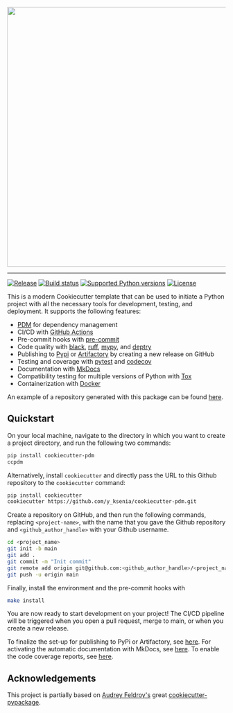 

<p align="center">
  <img width="600" src="static/cookiecutter.svg">
</p style = "margin-bottom: 2rem;">
<style>
  .md-typeset h1,
  .md-content__button {
    display: none;
  }
</style>

---

[![Release](https://img.shields.io/github/v/release/y_ksenia/cookiecutter-pdm)](https://pypi.org/project/cookiecutter-pdm/)
[![Build status](https://img.shields.io/github/actions/workflow/status/y_ksenia/cookiecutter-pdm/main.yml?branch=main)](https://github.com/y_ksenia/cookiecutter-pdm/actions/workflows/main.yml?query=branch%3Amain)
[![Supported Python versions](https://img.shields.io/pypi/pyversions/cookiecutter-pdm)](https://pypi.org/project/cookiecutter-pdm/)
[![License](https://img.shields.io/github/license/y_ksenia/cookiecutter-pdm)](https://img.shields.io/github/license/y_ksenia/cookiecutter-pdm)

This is a modern Cookiecutter template that can be used to initiate a Python project with all the necessary tools for development, testing, and deployment. It supports the following features:

- [PDM](https://pdm.fming.dev/latest/) for dependency management
- CI/CD with [GitHub Actions](https://github.com/features/actions)
- Pre-commit hooks with [pre-commit](https://pre-commit.com/)
- Code quality with [black](https://pypi.org/project/black/), [ruff](https://github.com/charliermarsh/ruff), [mypy](https://mypy.readthedocs.io/en/stable/), and [deptry](https://github.com/y_ksenia/deptry/)
- Publishing to [Pypi](https://pypi.org) or [Artifactory](https://jfrog.com/artifactory) by creating a new release on GitHub
- Testing and coverage with [pytest](https://docs.pytest.org/en/7.1.x/) and [codecov](https://about.codecov.io/)
- Documentation with [MkDocs](https://www.mkdocs.org/)
- Compatibility testing for multiple versions of Python with [Tox](https://tox.wiki/en/latest/)
- Containerization with [Docker](https://www.docker.com/)

An example of a repository generated with this package can be found [here](https://github.com/y_ksenia/cookiecutter-pdm-example).

## Quickstart

On your local machine, navigate to the directory in which you want to
create a project directory, and run the following two commands:

``` bash
pip install cookiecutter-pdm
ccpdm
```

Alternatively, install `cookiecutter` and directly pass the URL to this
Github repository to the `cookiecutter` command:

``` bash
pip install cookiecutter
cookiecutter https://github.com/y_ksenia/cookiecutter-pdm.git
```

Create a repository on GitHub, and then run the following commands, replacing `<project-name>`, with the name that you gave the Github repository and
`<github_author_handle>` with your Github username.

``` bash
cd <project_name>
git init -b main
git add .
git commit -m "Init commit"
git remote add origin git@github.com:<github_author_handle>/<project_name>.git
git push -u origin main
```

Finally, install the environment and the pre-commit hooks with

```bash
make install
```

You are now ready to start development on your project! The CI/CD
pipeline will be triggered when you open a pull request, merge to main,
or when you create a new release.

To finalize the set-up for publishing to PyPi or Artifactory, see [here](./features/publishing.md#set-up-for-pypi). For activating the automatic documentation with MkDocs, see [here](./features/mkdocs.md#enabling-the-documentation-on-github). To enable the code coverage reports, see [here](./features/codecov).

## Acknowledgements

This project is partially based on [Audrey
Feldroy's](https://github.com/audreyfeldroy) great
[cookiecutter-pypackage](https://github.com/audreyfeldroy/cookiecutter-pypackage).
